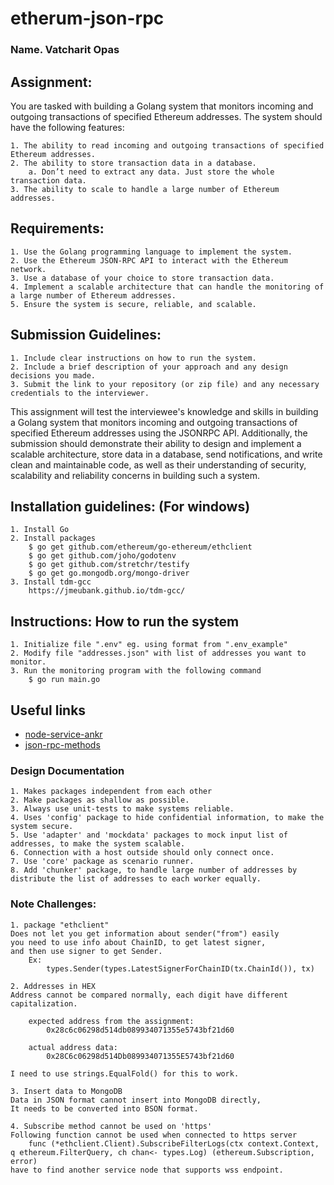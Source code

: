 # etherum-json-rpc

### Name. Vatcharit Opas

## Assignment:
You are tasked with building a Golang system that monitors incoming and outgoing transactions of specified Ethereum addresses. The system should have the following features:

    1. The ability to read incoming and outgoing transactions of specified Ethereum addresses.
    2. The ability to store transaction data in a database.
        a. Don’t need to extract any data. Just store the whole transaction data.
    3. The ability to scale to handle a large number of Ethereum addresses.

## Requirements:
    1. Use the Golang programming language to implement the system.
    2. Use the Ethereum JSON-RPC API to interact with the Ethereum network.
    3. Use a database of your choice to store transaction data.
    4. Implement a scalable architecture that can handle the monitoring of a large number of Ethereum addresses.
    5. Ensure the system is secure, reliable, and scalable.

## Submission Guidelines:
    1. Include clear instructions on how to run the system.
    2. Include a brief description of your approach and any design decisions you made.
    3. Submit the link to your repository (or zip file) and any necessary credentials to the interviewer.

This assignment will test the interviewee's knowledge and skills in building a Golang system that
monitors incoming and outgoing transactions of specified Ethereum addresses using the JSONRPC API. Additionally, the submission should demonstrate their ability to design and implement
a scalable architecture, store data in a database, send notifications, and write clean and
maintainable code, as well as their understanding of security, scalability and reliability concerns
in building such a system.


## Installation guidelines: (For windows)
    1. Install Go
    2. Install packages
        $ go get github.com/ethereum/go-ethereum/ethclient
        $ go get github.com/joho/godotenv
        $ go get github.com/stretchr/testify
        $ go get go.mongodb.org/mongo-driver
    3. Install tdm-gcc
        https://jmeubank.github.io/tdm-gcc/


## Instructions: How to run the system
    1. Initialize file ".env" eg. using format from ".env_example"
    2. Modify file "addresses.json" with list of addresses you want to monitor.
    3. Run the monitoring program with the following command
        $ go run main.go


## Useful links
- [node-service-ankr](https://www.ankr.com/rpc/eth/)
- [json-rpc-methods](https://ethereum.org/en/developers/docs/apis/json-rpc/#json-rpc-methods)

### Design Documentation
    1. Makes packages independent from each other
    2. Make packages as shallow as possible.
    3. Always use unit-tests to make systems reliable.
    4. Uses 'config' package to hide confidential information, to make the system secure.
    5. Use 'adapter' and 'mockdata' packages to mock input list of addresses, to make the system scalable.
    6. Connection with a host outside should only connect once.
    7. Use 'core' package as scenario runner.
    8. Add 'chunker' package, to handle large number of addresses by distribute the list of addresses to each worker equally.

### Note Challenges:

    1. package "ethclient" 
    Does not let you get information about sender("from") easily
    you need to use info about ChainID, to get latest signer, 
    and then use signer to get Sender.
        Ex:
            types.Sender(types.LatestSignerForChainID(tx.ChainId()), tx)

    2. Addresses in HEX
    Address cannot be compared normally, each digit have different capitalization.

        expected address from the assignment:
            0x28c6c06298d514db089934071355e5743bf21d60
      
        actual address data:
            0x28C6c06298d514Db089934071355E5743bf21d60
    
    I need to use strings.EqualFold() for this to work.

    3. Insert data to MongoDB
    Data in JSON format cannot insert into MongoDB directly,
    It needs to be converted into BSON format.

    4. Subscribe method cannot be used on 'https'
    Following function cannot be used when connected to https server
        func (*ethclient.Client).SubscribeFilterLogs(ctx context.Context, q ethereum.FilterQuery, ch chan<- types.Log) (ethereum.Subscription, error)
    have to find another service node that supports wss endpoint.
